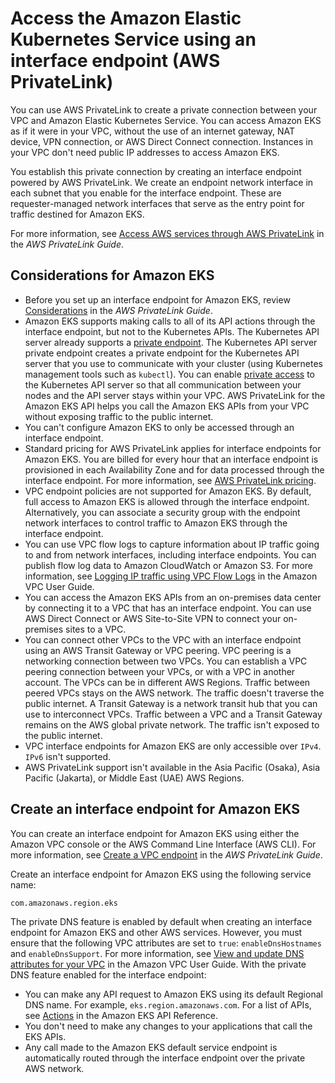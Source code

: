 # Access the Amazon Elastic Kubernetes Service using an interface endpoint \(AWS PrivateLink\)<a name="vpc-interface-endpoints"></a>

You can use AWS PrivateLink to create a private connection between your VPC and Amazon Elastic Kubernetes Service\. You can access Amazon EKS as if it were in your VPC, without the use of an internet gateway, NAT device, VPN connection, or AWS Direct Connect connection\. Instances in your VPC don't need public IP addresses to access Amazon EKS\.

You establish this private connection by creating an interface endpoint powered by AWS PrivateLink\. We create an endpoint network interface in each subnet that you enable for the interface endpoint\. These are requester\-managed network interfaces that serve as the entry point for traffic destined for Amazon EKS\.

For more information, see [Access AWS services through AWS PrivateLink](https://docs.aws.amazon.com/vpc/latest/privatelink/privatelink-access-aws-services.html) in the *AWS PrivateLink Guide*\.

## Considerations for Amazon EKS<a name="vpc-endpoint-considerations"></a>
+ Before you set up an interface endpoint for Amazon EKS, review [Considerations](https://docs.aws.amazon.com/vpc/latest/privatelink/create-interface-endpoint.html#considerations-interface-endpoints) in the *AWS PrivateLink Guide*\.
+ Amazon EKS supports making calls to all of its API actions through the interface endpoint, but not to the Kubernetes APIs\. The Kubernetes API server already supports a [private endpoint](cluster-endpoint.md)\. The Kubernetes API server private endpoint creates a private endpoint for the Kubernetes API server that you use to communicate with your cluster \(using Kubernetes management tools such as `kubectl`\)\. You can enable [private access](private-clusters.md) to the Kubernetes API server so that all communication between your nodes and the API server stays within your VPC\. AWS PrivateLink for the Amazon EKS API helps you call the Amazon EKS APIs from your VPC without exposing traffic to the public internet\.
+ You can't configure Amazon EKS to only be accessed through an interface endpoint\.
+ Standard pricing for AWS PrivateLink applies for interface endpoints for Amazon EKS\. You are billed for every hour that an interface endpoint is provisioned in each Availability Zone and for data processed through the interface endpoint\. For more information, see [AWS PrivateLink pricing](http://aws.amazon.com/privatelink/pricing/)\.
+ VPC endpoint policies are not supported for Amazon EKS\. By default, full access to Amazon EKS is allowed through the interface endpoint\. Alternatively, you can associate a security group with the endpoint network interfaces to control traffic to Amazon EKS through the interface endpoint\.
+ You can use VPC flow logs to capture information about IP traffic going to and from network interfaces, including interface endpoints\. You can publish flow log data to Amazon CloudWatch or Amazon S3\. For more information, see [Logging IP traffic using VPC Flow Logs](https://docs.aws.amazon.com/vpc/latest/userguide/flow-logs.html) in the Amazon VPC User Guide\.
+ You can access the Amazon EKS APIs from an on\-premises data center by connecting it to a VPC that has an interface endpoint\. You can use AWS Direct Connect or AWS Site\-to\-Site VPN to connect your on\-premises sites to a VPC\.
+ You can connect other VPCs to the VPC with an interface endpoint using an AWS Transit Gateway or VPC peering\. VPC peering is a networking connection between two VPCs\. You can establish a VPC peering connection between your VPCs, or with a VPC in another account\. The VPCs can be in different AWS Regions\. Traffic between peered VPCs stays on the AWS network\. The traffic doesn't traverse the public internet\. A Transit Gateway is a network transit hub that you can use to interconnect VPCs\. Traffic between a VPC and a Transit Gateway remains on the AWS global private network\. The traffic isn't exposed to the public internet\.
+ VPC interface endpoints for Amazon EKS are only accessible over `IPv4`\. `IPv6` isn't supported\.
+ AWS PrivateLink support isn't available in the Asia Pacific \(Osaka\), Asia Pacific \(Jakarta\), or Middle East \(UAE\) AWS Regions\.

## Create an interface endpoint for Amazon EKS<a name="vpc-endpoint-create"></a>

You can create an interface endpoint for Amazon EKS using either the Amazon VPC console or the AWS Command Line Interface \(AWS CLI\)\. For more information, see [Create a VPC endpoint](https://docs.aws.amazon.com/vpc/latest/privatelink/create-interface-endpoint.html#create-interface-endpoint-aws) in the *AWS PrivateLink Guide*\.

Create an interface endpoint for Amazon EKS using the following service name:

```
com.amazonaws.region.eks
```

The private DNS feature is enabled by default when creating an interface endpoint for Amazon EKS and other AWS services\. However, you must ensure that the following VPC attributes are set to `true`: `enableDnsHostnames` and `enableDnsSupport`\. For more information, see [View and update DNS attributes for your VPC](https://docs.aws.amazon.com/vpc/latest/userguide/vpc-dns.html#vpc-dns-updating) in the Amazon VPC User Guide\. With the private DNS feature enabled for the interface endpoint:
+ You can make any API request to Amazon EKS using its default Regional DNS name\. For example, `eks.region.amazonaws.com`\. For a list of APIs, see [Actions](https://docs.aws.amazon.com/eks/latest/APIReference/API_Operations.html) in the Amazon EKS API Reference\.
+ You don't need to make any changes to your applications that call the EKS APIs\.
+ Any call made to the Amazon EKS default service endpoint is automatically routed through the interface endpoint over the private AWS network\.
